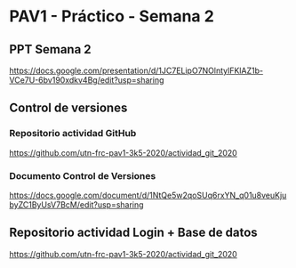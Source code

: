 # PAV1 - Práctico - Semana 2

## PPT Semana 2

https://docs.google.com/presentation/d/1JC7ELipO7NOlntylFKlAZ1b-VCe7U-6bv190xdkv4Bg/edit?usp=sharing

## Control de versiones

### Repositorio actividad GitHub

https://github.com/utn-frc-pav1-3k5-2020/actividad_git_2020

### Documento Control de Versiones

https://docs.google.com/document/d/1NtQe5w2qoSUq6rxYN_q01u8veuKjubyZC1ByUsV7BcM/edit?usp=sharing

## Repositorio actividad Login + Base de datos

https://github.com/utn-frc-pav1-3k5-2020/actividad_git_2020

